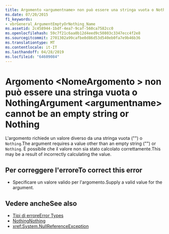 ```yaml
---
title: Argomento <argumentname> non può essere una stringa vuota o Nothing
ms.date: 07/20/2015
f1_keywords:
- vbrGeneral_ArgumentEmptyOrNothing_Name
ms.assetid: 2c458944-1bdf-4ea7-9caf-560ca7582cc0
ms.openlocfilehash: 59c7f21c6aa0b12d4eed9c50803c3347ecc4f2e8
ms.sourcegitcommit: 2701302a99cafbe0d86d53d540eb0fa7e9b46b36
ms.translationtype: MT
ms.contentlocale: it-IT
ms.lasthandoff: 04/28/2019
ms.locfileid: "64609084"
---
```

# <a name="argument-argumentname-cannot-be-an-empty-string-or-nothing"></a><span data-ttu-id="df457-102">Argomento \<NomeArgomento > non può essere una stringa vuota o Nothing</span><span class="sxs-lookup"><span data-stu-id="df457-102">Argument \<argumentname> cannot be an empty string or Nothing</span></span>
<span data-ttu-id="df457-103">L'argomento richiede un valore diverso da una stringa vuota ("") o `Nothing`.</span><span class="sxs-lookup"><span data-stu-id="df457-103">The argument requires a value other than an empty string ("") or `Nothing`.</span></span> <span data-ttu-id="df457-104">È possibile che il valore non sia stato calcolato correttamente.</span><span class="sxs-lookup"><span data-stu-id="df457-104">This may be a result of incorrectly calculating the value.</span></span>  
  
## <a name="to-correct-this-error"></a><span data-ttu-id="df457-105">Per correggere l'errore</span><span class="sxs-lookup"><span data-stu-id="df457-105">To correct this error</span></span>  
  
- <span data-ttu-id="df457-106">Specificare un valore valido per l'argomento.</span><span class="sxs-lookup"><span data-stu-id="df457-106">Supply a valid value for the argument.</span></span>  
  
## <a name="see-also"></a><span data-ttu-id="df457-107">Vedere anche</span><span class="sxs-lookup"><span data-stu-id="df457-107">See also</span></span>

- [<span data-ttu-id="df457-108">Tipi di errore</span><span class="sxs-lookup"><span data-stu-id="df457-108">Error Types</span></span>](../../visual-basic/programming-guide/language-features/error-types.md)
- [<span data-ttu-id="df457-109">Nothing</span><span class="sxs-lookup"><span data-stu-id="df457-109">Nothing</span></span>](../../visual-basic/language-reference/nothing.md)
- <xref:System.NullReferenceException>
